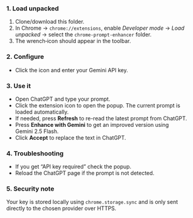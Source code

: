 ### 1. Load unpacked
1. Clone/download this folder.
2. In Chrome → `chrome://extensions`, enable *Developer mode* → *Load unpacked* → select the `chrome-prompt-enhancer` folder.
3. The wrench‑icon should appear in the toolbar.

### 2. Configure
* Click the icon and enter your Gemini API key.

### 3. Use it
* Open ChatGPT and type your prompt.
* Click the extension icon to open the popup. The current prompt is loaded automatically.
* If needed, press **Refresh** to re-read the latest prompt from ChatGPT.
* Press **Enhance with Gemini** to get an improved version using Gemini 2.5 Flash.
* Click **Accept** to replace the text in ChatGPT.

### 4. Troubleshooting
* If you get “API key required” check the popup.
* Reload the ChatGPT page if the prompt is not detected.

### 5. Security note
Your key is stored locally using `chrome.storage.sync` and is only sent directly to the chosen provider over HTTPS.